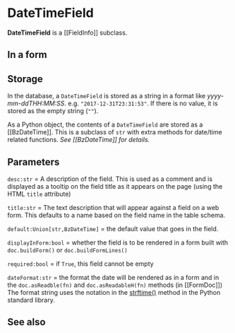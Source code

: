 # DateTimeField

**DateTimeField** is a [[FieldInfo]] subclass.

## In a form

## Storage

In the database, a `DateTimeField` is stored as a string in a format like *yyyy-mm-ddTHH:MM:SS*. e.g. `"2017-12-31T23:31:53"`. If there is no value, it is stored as the empty string (`""`).

As a Python object, the contents of a `DateTimeField` are stored as a [[BzDateTime]]. This is a subclass of `str` with extra methods for date/time related functions. 
*See [[BzDateTime]] for details.*

## Parameters

`desc:str` = A description of the field. This is used as a comment and is displayed as a tooltip on the field title as it appears on the page (using the HTML `title` attribute)

`title:str` = The text description that will appear against a field on a web form. This defaults to a name based on the field name in the table schema.

`default:Union[str,BzDateTime]` = the default value that goes in the field. 

`displayInForm:bool` = whether the field is to be rendered in a form built with `doc.buildForm()`  or `doc.buildFormLines()`

`required:bool` = if `True`, this field cannot be empty

`dateFormat:str` = the format the date will be rendered as in a form and in the `doc.asReadble(fn)` and `doc.asReadableH(fn)` methods (in [[FormDoc]])
The format string uses the notation in the [strftime()](https://docs.python.org/3.6/library/datetime.html#strftime-and-strptime-behavior) method 
in the Python standard library.

## See also


